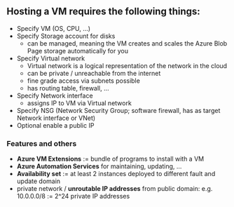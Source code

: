 ## Hosting a VM requires the following things:
- Specify VM (OS, CPU, ...)
- Specify Storage account for disks
  - can be managed, meaning the VM creates and scales the Azure Blob Page storage automatically for you
- Specify Virtual network
  - Virtual network is a logical representation of the network in the cloud
  - can be private / unreachable from the internet
  - fine grade access via subnets possible
  - has routing table, firewall, ...
- Specify Network interface
  - assigns IP to VM via Virtual network
- Specify NSG (Network Security Group; software firewall, has as target Network interface or VNet)
- Optional enable a public IP

### Features and others
- **Azure VM Extensions** := bundle of programs to install with a VM
- **Azure Automation Services** for maintaining, updating, ...
- **Availability set** := at least 2 instances deployed to different fault and update domain
- private network / **unroutable IP addresses** from public domain: e.g. 10.0.0.0/8 := 2^24 private IP addresses
